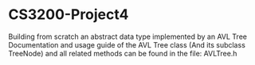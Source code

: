 # CS3200-Project4
Building from scratch an abstract data type implemented by an AVL Tree
Documentation and usage guide of the AVL Tree class (And its subclass TreeNode) and all related methods can be found in the file: AVLTree.h
